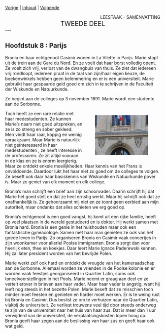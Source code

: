 [Vorige](hfst07_vlucht.md) | [Inhoud](inhoudsopgave.md) | [Volgende](hfst09_40_roebel_per_maand.md)

<div style="text-align: right">LEESTAAK - SAMENVATTING</div>
<div style="font-size:150%;text-align: center">TWEEDE DEEL</div>
---

## Hoofdstuk 8 : Parijs

Bronia en haar echtgenoot Casimir wonen in La Vilette in Parijs. Marie stapt uit de trein aan de Gare du Nord. En ze voelt dat haar borst volledig opent. Ze voelt zich vrij, verlost van de dwangbuis van thuis. Ze ziet dat iedereen vrij rondloopt, iedereen praat in de taal van zijn/haar eigen keuze, de boekenwinkels hebben geen belemmering en er is een universiteit. Marie gebruikt haar gespaarde geld goed om zich in te schrijven in de Faculteit der Wiskunde en Natuurkunde.

Ze begint aan de colleges op 3 november 1891. Marie wordt een studente aan de Sorbonne.  

<div style="float: right; width: 50%;">
 <figure>
  <img src="./../afbeeldingen/sorbone_parijs.JPG" alt="Sorbonne in Parijs">
</figure> 
</div>

Toch heeft ze een rare relatie met haar medestudenten. Ze kunnen Marie’s naam niet goed uitspreken, en ze is zo streng en sober gekleed. Men vindt haar raar, koppig en weinig spraakzaam. Maar Marie is natuurlijk niet geïnteresserd in haar medestudenten , ze heeft interesse in de professoren. Ze zit altijd vooraan in de klas en ze is enorm leergierig. Maar ze ontdekt enkele moeilijkheden. Haar kennis van het Frans is onvoldoende. Daardoor lukt het haar niet zo goed om de colleges te volgen. Ze beseft ook daar haar basiskennis van Wiskunde en Natuurkunde pover is. Maar ze geniet van elk moment en elk college.

Bronia’s man schrijft een brief aan zijn schoonvader. Daarin schrijft hij dat Marie het goed stelt en dat ze heel ernstig werkt. Maar hij schrijft ook dat ze onafhankelijk is. Ze gehoorzaamt mij niet en ze toont geen eerbied aan mijn autoriteit, maar ondanks dat alles schieten we erg goed op.

Bronia’s echtgenoot is een goed vangst, hij komt uit een rijke familie, heeft op veel plaatsen in de wereld gestudeerd en is dokter. Hij werkt samen met Bronia hard. Bronia is een genie in het huishouden maar ook een fantastische gyneacologe.   Samen met haar man genieten ze  ook van het goede leven in Parijs. Zo  organiseren Bronia en Casimir vaak concertjes in zijn woonkamer voor allerlei Poolse immigranten. Bronia zorgt dan voor heerlijk eten, thee en koekjes.  Daar leert Marie Ignace Paderewski kennen. Hij zal later president worden van het bevrijde Polen.

Marie werkt zelf ook hard en ontdekt de vreugde van het kameraadschap aan de Sorbonne. Allemaal worden ze vrienden in de Poolse kolonie en er worden vaak feestjes georganiseerd in Quartier Latin, soms ook toneelvoorstellingen in het Pools. Marie neemt er graag aan deel en ze vertelt erover in brieven aan haar vader. Maar haar vader is angstig, want hij leeft nog steeds in het bezette Polen. Marie beseft dat ze misschien toch minder moet feesten en genieten en harder moet werken.  Er is te weing rust bij Bronia en Casimir. Dus beslist ze om te verhuizen naar de Quartier Latin, vlakbij de universiteit. Ze verliest trouwens veel tijd door steeds onderweg te zijn van de universiteit naar het huis van haar zus. Dat is meer dan 1 uur verwijderd van de universiteit, de verplaatsingskosten lopen hoog op. Bronia geeft haar zegen aan de beslissing van haar zus en geeft haar ook wat geld.
